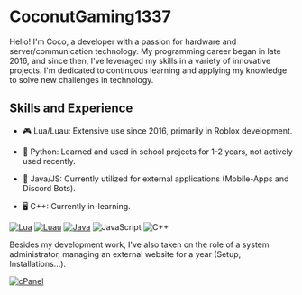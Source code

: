 # CoconutGaming1337
Hello! I'm Coco, a developer with a passion for hardware and server/communication technology. My programming career began in late 2016, and since then, I've leveraged my skills in a variety of innovative projects. I'm dedicated to continuous learning and applying my knowledge to solve new challenges in technology.


## Skills and Experience
* 🎮 Lua/Luau: Extensive use since 2016, primarily in Roblox development.
* 🏫 Python: Learned and used in school projects for 1-2 years, not actively used recently.
* 📱 Java/JS: Currently utilized for external applications (Mobile-Apps and Discord Bots).

* 🖥️ C++: Currently in-learning.

[![Lua](https://img.shields.io/badge/Lua-darkblue)](https://www.lua.org) [![Luau](https://img.shields.io/badge/Luau-cyan)](https://luau-lang.org/) [![Java](https://img.shields.io/badge/Java-grey)](https://www.java.com/) ![JavaScript](https://img.shields.io/badge/JavaScript-brown) ![C++](https://img.shields.io/badge/C++-blue)



Besides my development work, I've also taken on the role of a system administrator, managing an external website for a year (Setup, Installations...).

[![cPanel](https://img.shields.io/badge/cPanel-orange)](https://www.cpanel.net)
